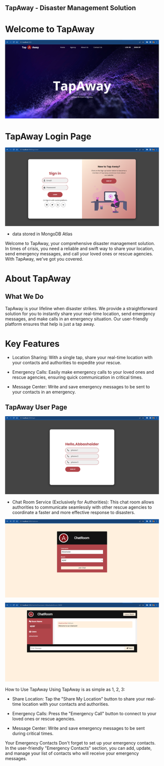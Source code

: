 ## TapAway - Disaster Management Solution
# Welcome to TapAway

![Alt text](<Website - Google Chrome 17-10-2023 21_05_56.png>)


# TapAway Login Page

![Alt text](<Website - Google Chrome 17-10-2023 21_06_20-1.png>)
* data stored in MongoDB Atlas

Welcome to TapAway, your comprehensive disaster management solution. In times of crisis, you need a reliable and swift way to share your location, send emergency messages, and call your loved ones or rescue agencies. With TapAway, we've got you covered.

# About TapAway
## What We Do
TapAway is your lifeline when disaster strikes. We provide a straightforward solution for you to instantly share your real-time location, send emergency messages, and make calls in an emergency situation. Our user-friendly platform ensures that help is just a tap away.

# Key Features


* Location Sharing: With a single tap, share your real-time location with your contacts and authorities to expedite your rescue.

* Emergency Calls: Easily make emergency calls to your loved ones and rescue agencies, ensuring quick communication in critical times.

* Message Center: Write and save emergency messages to be sent to your contacts in an emergency.

## TapAway User Page

![Alt text](<Website - Google Chrome 17-10-2023 21_07_52-1.png>)


* Chat Room Service (Exclusively for Authorities): This chat room allows authorities to communicate seamlessly with other rescue agencies to coordinate a faster and more effective response to disasters.

![Alt text](<Website - Google Chrome 17-10-2023 21_08_34-1.png>)


![Alt text](<Website - Google Chrome 17-10-2023 21_08_43-2.png>)


How to Use TapAway
Using TapAway is as simple as 1, 2, 3:

* Share Location: Tap the "Share My Location" button to share your real-time location with your contacts and authorities.

* Emergency Calls: Press the "Emergency Call" button to connect to your loved ones or rescue agencies.

* Message Center: Write and save emergency messages to be sent during critical times.

Your Emergency Contacts
Don't forget to set up your emergency contacts. In the user-friendly "Emergency Contacts" section, you can add, update, and manage your list of contacts who will receive your emergency messages.